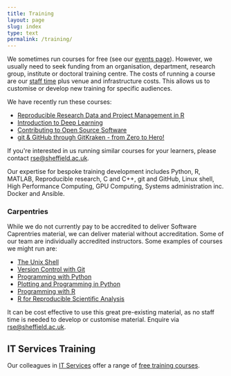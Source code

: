 ```yaml
---
title: Training
layout: page
slug: index
type: text
permalink: /training/
---
```


We sometimes run courses for free (see our [events page][events]). However, we usually need to seek funding from an organisation, department, research group, institute or doctoral training centre. The costs of running a course are our [staff time][service] plus venue and infrastructure costs. This allows us to customise or develop new training for specific audiences.  

We have recently run these courses:

- [Reproducible Research Data and Project Management in R](courses/ACCE.md)
- [Introduction to Deep Learning](courses/Intro_DL.md)
- [Contributing to Open Source Software](courses/Open_Source.md)
- [git & GitHub through GitKraken - from Zero to Hero!](courses/git_Hero.md)

If you're interested in us running similar courses for your learners, please contact <rse@sheffield.ac.uk>.

Our expertise for bespoke training development includes Python, R, MATLAB, Reproducible research, C and C++, git and GitHub, Linux shell, High Performance Computing, GPU Computing, Systems administration inc. Docker and Ansible.

### Carpentries

While we do not currently pay to be accredited to deliver Software Caprentries material, we can deliver material without accreditation. Some of our team are individually accredited instructors. Some examples of courses we might run are:

- [The Unix Shell](http://swcarpentry.github.io/shell-novice/)
- [Version Control with Git](http://swcarpentry.github.io/git-novice/)
- [Programming with Python](https://swcarpentry.github.io/python-novice-inflammation/)
- [Plotting and Programming in Python](http://swcarpentry.github.io/python-novice-gapminder/)
- [Programming with R](http://swcarpentry.github.io/r-novice-inflammation/)
- [R for Reproducible Scientific Analysis](http://swcarpentry.github.io/r-novice-gapminder/)

It can be cost effective to use this great pre-existing material, as no staff time is needed to develop or customise material. Enquire via <rse@sheffield.ac.uk>.

## IT Services Training

Our colleagues in [IT Services][its] offer a range of [free training courses][its-courses].

[carpentries]: https://carpentries.org/
[data-carp]: https://datacarpentry.org/
[hpc-carp-shell]: https://rse.shef.ac.uk/hpc-shell-tuos-training-cluster/
[its-courses]: https://www.sheffield.ac.uk/it-services/research/one-day-sessions
[its]: https://www.sheffield.ac.uk/it-services/research
[repro-res-r]: https://annakrystalli.me/rrresearchACCE20/
[soft-carp]: https://software-carpentry.org/
[events]: ../events.md
[service]: ../service/index.md